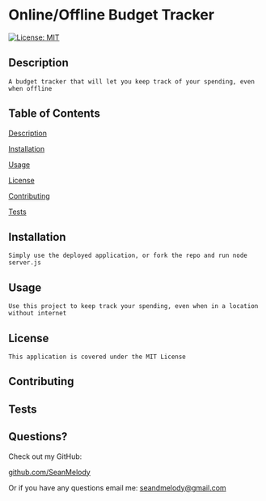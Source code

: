 # Online/Offline Budget Tracker 

[![License: MIT](https://img.shields.io/badge/License-MIT-yellow.svg)](https://opensource.org/licenses/MIT)

## Description

    A budget tracker that will let you keep track of your spending, even when offline


## Table of Contents

  [Description](##Description)

  [Installation](##Installation)

  [Usage](##Usage)

  [License](##License)

  [Contributing](##Contributing)

  [Tests](##Tests)


## Installation

    Simply use the deployed application, or fork the repo and run node server.js

## Usage

    Use this project to keep track your spending, even when in a location without internet

## License

    This application is covered under the MIT License

## Contributing

    

## Tests

    


## Questions?

  Check out my GitHub:

  [github.com/SeanMelody](https://github.com/SeanMelody)

  Or if you have any questions email me: 
    seandmelody@gmail.com